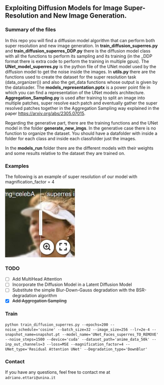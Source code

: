 ## Exploiting Diffusion Models for Image Super-Resolution and New Image Generation.

### Summary of the files 
In this repo you will find a diffusion model algorithm that can perform both super resolution and new image generation. In **train_diffusion_superres.py** and **train_diffusion_superres_DDP.py** there is the diffusion model class with all the functions to perform its sampling and its training (in the _DDP format there is extra code to perform the training in multiple gpus). The **UNet_model_superres.py** is the python file of the UNet model used by the diffusion model to get the noise inside the images. In **utils.py** there are the functions used to create the dataset for the super resolution task (data_organizer()) and also the get_data functions whose output is given by the dataloader. The **models_representation.pptx** is a power point file in which you can find a representation of the UNet models architecture. **Aggregation_Sampling.py** is used after training to split an image into multiple patches, super resolve each patch and eventually gather the super resolved patches together in the Aggregation Sampling way explained in the paper https://arxiv.org/abs/2305.07015. 

Regarding the generative part, there are the training functions and the UNet model in the folder **generate_new_imgs**. In the generative case there is no function to organize the dataset. You should have a datafolder with inside a folder for each class and inside each classfolder just the images.

In the **models_run** folder there are the different models with their weights and some results relative to the dataset they are trained on. 

### Examples
The following is an example of super resolution of our model with magnification_factor = 4

[<img src="assets/imgsli_1.jpg" height="224px"/>](https://imgsli.com/MjYyODA2)


### TODO
- [ ] Add MultiHead Attention
- [ ] Incorporate the Diffusion Model in a Latent Diffusion Model
- [ ] Substitute the simple Blur-Down-Gauss degradation with the BSR-degradation algorithm
- [x] ~~Add Aggregation Sampling~~

### Train
```
python train_diffusion_superres.py --epochs=200 --noise_schedule='cosine' --batch_size=32 --image_size=256 --lr=2e-4 --snapshot_name=snapshot.pt --model_name='UNet_Faces_superres_TO_REMOVE' --noise_steps=1500 --device='cuda' --dataset_path='anime_data_50k' --inp_out_channels=3 --loss=MSE --magnification_factor=4 --UNet_type='Residual Attention UNet' --Degradation_type='DownBlur'
```
### Contact
If you have any questions, feel free to contact me at `adriano.ettari@unina.it`

